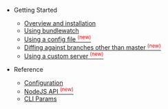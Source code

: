 * Getting Started
  * [Overview and installation](README.md)
  * [Using bundlewatch](getting-started/using-bundlewatch.md)
  * [Using a config file <sup style="color:red">(new)<sup>](getting-started/using-a-config-file.md)
  * [Diffing against branches other than master <sup style="color:red">(new)<sup>](getting-started/diffing-against-branches-other-than-master.md)
  * [Using a custom server <sup style="color:red">(new)<sup>](getting-started/using-a-custom-server.md)

* Reference
  * [Configuration](reference/configuration.md)
  * [NodeJS API <sup style="color:red">(new)<sup>](reference/nodejs.md)
  * [CLI Params](reference/cli.md)

